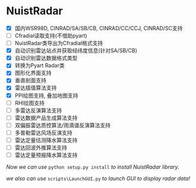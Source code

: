 # NuistRadar 

- [x] 国内WSR98D, CINRAD/SA/SB/CB, CINRAD/CC/CCJ, CINRAD/SC支持
- [ ] Cfradial读取支持(不借助pyart)
- [ ] NuistRadar类导出为Cfradial格式支持
- [x] 自动识别雷达站点并获取经纬度信息(针对SA/SB/CB)
- [x] 自动识别雷达数据格式类型
- [x] 转换为Pyart Radar类
- [x] 图形化界面支持
- [x] 垂直剖面支持
- [x] 雷达插值算法支持
- [x] PPI绘图支持, 叠加地图支持
- [ ] RHI绘图支持
- [ ] 多雷达反演算法支持
- [ ] 雷达数据产品生成算法支持
- [ ] 双偏振雷达质控算法/雨滴谱反演算法支持
- [ ] 多普勒雷达风场反演支持
- [ ] 雷达定量估测降水算法支持
- [ ] 雷达回波外推算法支持
- [ ] 雷达定量预报降水算法支持

*Now we can use* `python setup.py install` *to install NuistRadar library.*

*we also can use* `scripts\LaunchGUI.py` *to launch GUI to display radar data!*


